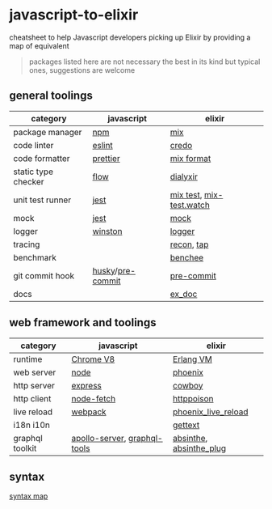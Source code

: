 # javascript-to-elixir

cheatsheet to help Javascript developers picking up Elixir by providing a map of equivalent

> packages listed here are not necessary the best in its kind but typical ones, suggestions are welcome

## general toolings

|          category           |      javascript       |         elixir        |
|-----------------------------|-----------------------|-----------------------|
| package manager | [npm](https://github.com/npm/cli) | [mix](https://github.com/elixir-lang/elixir) |
| code linter | [eslint](https://github.com/eslint/eslint) | [credo](https://github.com/rrrene/credo) |
| code formatter | [prettier](https://github.com/prettier/prettier) | [mix format](https://hexdocs.pm/mix/master/Mix.Tasks.Format.html) |
| static type checker | [flow](https://github.com/facebook/flow) | [dialyxir](https://github.com/jeremyjh/dialyxir) |
| unit test runner | [jest](https://github.com/facebook/jest) | [mix test](https://github.com/elixir-lang/elixir), [mix-test.watch](https://github.com/lpil/mix-test.watch) |
| mock | [jest](https://github.com/facebook/jest) | [mock](https://github.com/jjh42/mock) |
| logger | [winston](https://github.com/winstonjs/winston) | [logger](https://github.com/elixir-lang/elixir) |
| tracing | | [recon](https://github.com/tatsuya6502/recon_ex), [tap](https://github.com/eproxus/tap) |
| benchmark | | [benchee](https://github.com/PragTob/benchee) |
| git commit hook | [husky](https://github.com/typicode/husky)/[pre-commit](https://github.com/observing/pre-commit) | [pre-commit](https://github.com/dwyl/elixir-pre-commit) |
| docs | | [ex_doc](https://github.com/elixir-lang/ex_doc) |

## web framework and toolings

|          category           |      javascript       |         elixir        |
|-----------------------------|-----------------------|-----------------------|
| runtime | [Chrome V8](https://developers.google.com/v8/) | [Erlang VM](https://elixir-lang.org/) |
| web server | [node](https://github.com/nodejs/node) | [phoenix](https://github.com/phoenixframework/phoenix) |
| http server | [express](https://github.com/expressjs/express) | [cowboy](https://github.com/ninenines/cowboy)  |
| http client | [node-fetch]() | [httppoison](https://github.com/edgurgel/httpoison) |
| live reload | [webpack]()  | [phoenix_live_reload](https://github.com/phoenixframework/phoenix_live_reload) |
| i18n i10n | | [gettext](https://github.com/elixir-lang/gettext) |
| graphql toolkit | [apollo-server](https://github.com/apollographql/apollo-server), [graphql-tools](https://github.com/apollographql/graphql-tools) | [absinthe](https://github.com/absinthe-graphql/absinthe), [absinthe_plug](https://github.com/absinthe-graphql/absinthe_plug) |


## syntax

[syntax map](https://github.com/chattes/javascript_to_elixir/wiki)
